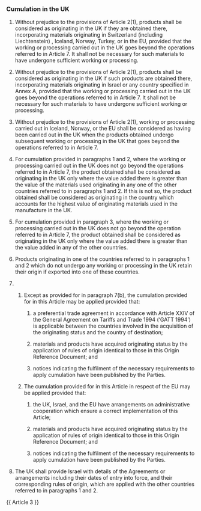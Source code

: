 ### Cumulation in the UK

1. Without prejudice to the provisions of Article 2(1), products shall be considered as originating in the UK if they are obtained there, incorporating materials originating in Switzerland (including Liechtenstein) , Iceland, Norway, Turkey, or in the EU, provided that the working or processing carried out in the UK goes beyond the operations referred to in Article 7. It shall not be necessary for such materials to have undergone sufficient working or processing.

2. Without prejudice to the provisions of Article 2(1), products shall be considered as originating in the UK if such products are obtained there, incorporating materials originating in Israel or any country specified in Annex A, provided that the working or processing carried out in the UK goes beyond the operations referred to in Article 7. It shall not be necessary for such materials to have undergone sufficient working or processing.

3. Without prejudice to the provisions of Article 2(1), working or processing carried out in Iceland, Norway, or the EU shall be considered as having been carried out in the UK when the products obtained undergo subsequent working or processing in the UK that goes beyond the operations referred to in Article 7.

4. For cumulation provided in paragraphs 1 and 2, where the working or processing carried out in the UK does not go beyond the operations referred to in Article 7, the product obtained shall be considered as originating in the UK only where the value added there is greater than the value of the materials used originating in any one of the other countries referred to in paragraphs 1 and 2. If this is not so, the product obtained shall be considered as originating in the country which accounts for the highest value of originating materials used in the manufacture in the UK.

5. For cumulation provided in paragraph 3, where the working or processing carried out in the UK does not go beyond the operation referred to in Article 7, the product obtained shall be considered as originating in the UK only where the value added there is greater than the value added in any of the other countries.

6. Products originating in one of the countries referred to in paragraphs 1 and 2 which do not undergo any working or processing in the UK retain their origin if exported into one of these countries.

7.
   1. Except as provided for in paragraph 7(b), the cumulation provided for in this Article may be applied provided that:

      1. a preferential trade agreement in accordance with Article XXIV of the General Agreement on Tariffs and Trade 1994 (‘GATT 1994’) is applicable between the countries involved in the acquisition of the originating status and the country of destination;

      2. materials and products have acquired originating status by the application of rules of origin identical to those in this Origin Reference Document; and

      3. notices indicating the fulfilment of the necessary requirements to apply cumulation have been published by the Parties.

   2. The cumulation provided for in this Article in respect of the EU may be applied provided that:

      1. the UK, Israel, and the EU have arrangements on administrative cooperation which ensure a correct implementation of this Article;

      2. materials and products have acquired originating status by the application of rules of origin identical to those in this Origin Reference Document; and

      3. notices indicating the fulfilment of the necessary requirements to apply cumulation have been published by the Parties.

8. The UK shall provide Israel with details of the Agreements or arrangements including their dates of entry into force, and their corresponding rules of origin, which are applied with the other countries referred to in paragraphs 1 and 2.

{{ Article 3 }}
